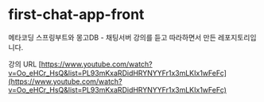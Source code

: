 # first-chat-app-front

메타코딩 스프링부트와 몽고DB - 채팅서버 강의를 듣고 따라하면서 만든 레포지토리입니다.

강의 URL
[https://www.youtube.com/watch?v=Oo_eHCr_HsQ&list=PL93mKxaRDidHRYNYYFr1x3mLKIx1wFeFc](https://www.youtube.com/watch?v=Oo_eHCr_HsQ&list=PL93mKxaRDidHRYNYYFr1x3mLKIx1wFeFc)

